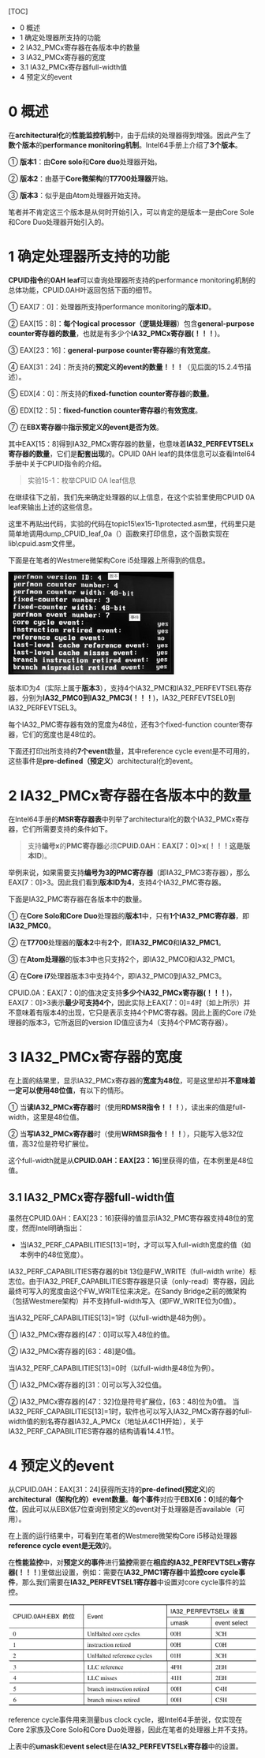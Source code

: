 [TOC]

- 0 概述
- 1 确定处理器所支持的功能
- 2 IA32\_PMCx寄存器在各版本中的数量
- 3 IA32\_PMCx寄存器的宽度
- 3.1 IA32\_PMCx寄存器full\-width值
- 4 预定义的event

# 0 概述

在**architectural化**的**性能监控机制**中，由于后续的处理器得到增强。因此产生了**数个版本**的**performance monitoring机制**。Intel64手册上介绍了**3个版本**。

① **版本1**：由**Core solo**和**Core duo**处理器开始。

② **版本2**：由基于**Core微架构**的**T7700处理器**开始。

③ **版本3**：似乎是由Atom处理器开始支持。

笔者并不肯定这三个版本是从何时开始引入，可以肯定的是版本一是由Core Sole和Core Duo处理器开始引入的。

# 1 确定处理器所支持的功能

**CPUID指令**的**0AH leaf**可以查询处理器所支持的performance monitoring机制的总体功能，CPUID.0AH叶返回包括下面的细节。

① EAX[7：0]：处理器所支持performance monitoring的**版本ID**。

② EAX[15：8]：**每个logical processor（逻辑处理器**）包含**general\-purpose counter寄存器的数量**，也就是有多少个**IA32\_PMCx寄存器(！！！**)。

③ EAX[23：16]：**general\-purpose counter寄存器**的**有效宽度**。

④ EAX[31：24]：所支持的**预定义的event的数量！！！**（见后面的15.2.4节描述）。

⑤ EDX[4：0]：所支持的**fixed\-function counter寄存器**的**数量**。

⑥ EDX[12：5]：**fixed\-function counter寄存器**的**有效宽度**。

⑦ 在**EBX寄存器**中**指示预定义的event是否为效**。

其中EAX[15：8]得到IA32\_PMCx寄存器的数量，也意味着**IA32\_PERFEVTSELx寄存器的数量**，它们是**配套出现**的。CPUID 0AH leaf的具体信息可以查看Intel64手册中关于CPUID指令的介绍。

>实验15-1：枚举CPUID 0A leaf信息

在继续往下之前，我们先来确定处理器的以上信息，在这个实验里使用CPUID 0A leaf来输出上述的这些信息。

这里不再贴出代码，实验的代码在topic15\ex15-1\protected.asm里，代码里只是简单地调用dump\_CPUID\_leaf\_0a（）函数来打印信息，这个函数实现在lib\cpuid.asm文件里。

下面是在笔者的Westmere微架构Core i5处理器上所得到的信息。

![config](./images/2.jpg)

版本ID为4（实际上属于**版本3**），支持4个IA32\_PMC和IA32\_PERFEVTSEL寄存器，分别为**IA32\_PMC0到IA32\_PMC3(！！！**)，IA32\_PERFEVTSEL0到IA32\_PERFEVTSEL3。

每个IA32\_PMC寄存器有效的宽度为48位，还有3个fixed\-function counter寄存器，它们的宽度也是48位的。

下面还打印出所支持的**7个event**数量，其中reference cycle event是不可用的，这些事件是**pre\-defined（预定义**）architectural化的event。

# 2 IA32\_PMCx寄存器在各版本中的数量

在Intel64手册的**MSR寄存器表**中列举了architectural化的数个IA32\_PMCx寄存器，它们所需要支持的条件如下。

>支持**编号x**的**PMC寄存器**必须**CPUID.0AH：EAX\[7：0\]\>x(！！！这是版本ID**)。

举例来说，如果需要支持**编号为3的PMC寄存器**（即IA32\_PMC3寄存器），那么EAX\[7：0\]\>3。因此我们看到**版本ID为4**，支持4个IA32\_PMC寄存器。

下面是IA32\_PMC寄存器在各版本中的数量。

① 在**Core Solo和Core Duo**处理器的**版本1**中，只有**1个IA32\_PMC寄存器**，即**IA32\_PMC0**。

② 在**T7700**处理器的**版本2**中有**2个**，即**IA32\_PMC0**和**IA32\_PMC1**。

③ 在**Atom处理器**的版本3中也只支持2个，即IA32\_PMC0和IA32\_PMC1。

④ 在**Core i7**处理器版本3中支持4个，即IA32\_PMC0到IA32\_PMC3。

CPUID.0A：EAX\[7：0\]的值决定支持**多少个IA32\_PMCx寄存器(！！！**)，EAX\[7：0\]\>3表示**最少可支持4个**，因此实际上EAX\[7：0\]=4时（如上所示）并不意味着有版本4的出现，它只是表示支持4个PMC寄存器。因此上面的Core i7处理器的版本3，它所返回的version ID值应该为4（支持4个PMC寄存器）。

# 3 IA32\_PMCx寄存器的宽度

在上面的结果里，显示IA32\_PMCx寄存器的**宽度为48位**，可是这里却并**不意味着一定可以使用48位值**，有以下的情形。

① 当**读IA32\_PMCx寄存器**时（使用**RDMSR指令！！！**），读出来的值是full\-width，这里是48位值。

② 当**写IA32\_PMCx寄存器**时（使用**WRMSR指令！！！**），只能写入低32位值，高32位是符号扩展位。

这个full\-width就是从**CPUID.0AH：EAX\[23：16**\]里获得的值，在本例里是48位值。

## 3.1 IA32\_PMCx寄存器full\-width值

虽然在CPUID.0AH：EAX[23：16]获得的值显示IA32\_PMC寄存器支持48位的宽度，然而Intel明确指出：

- 当IA32\_PERF\_CAPABILITIES[13]=1时，才可以写入full\-width宽度的值（如本例中的48位宽度）。

IA32\_PERF\_CAPABILITIES寄存器的bit 13位是FW\_WRITE（full\-width write）标志位。由于IA32\_PREF\_CAPABILITIES寄存器是只读（only\-read）寄存器，因此最终可写入的宽度由这个FW\_WRITE位来决定。在Sandy Bridge之前的微架构（包括Westmere架构）并不支持full\-width写入（即FW_WRITE位为0值）。

当IA32\_PERF\_CAPABILITIES[13]=1时（以full\-width是48为例）。

① IA32\_PMCx寄存器的[47：0]可以写入48位的值。

② IA32\_PMCx寄存器的[63：48]是0值。

当IA32\_PERF\_CAPABILITIES[13]=0时（以full\-width是48位为例）。

① IA32\_PMCx寄存器的[31：0]可以写入32位值。

② IA32\_PMCx寄存器的[47：32]位是符号扩展位，[63：48]位为0值。
当IA32\_PERF\_CAPABILITIES[13]=1时，软件也可以写入IA32\_PMCx寄存器的full\-width值的别名寄存器IA32\_A\_PMCx（地址从4C1H开始），关于IA32\_PERF\_CAPABILITIES寄存器的结构请看14.4.1节。

# 4 预定义的event

从CPUID.0AH：EAX[31：24]获得所支持的**pre\-defined(预定义**)的**architectural（架构化的）event数量**。**每个事件**对应于**EBX[6：0**]域的**每个位**，因此可以从EBX低7位查询到预定义的event对于处理器是否available（可用）。

在上面的运行结果中，可看到在笔者的Westmere微架构Core i5移动处理器**reference cycle event是无效**的。

在**性能监控**中，对**预定义的事件**进行**监控**需要在**相应的IA32\_PERFEVTSELx寄存器(！！！**)里做出设置，例如：需要在**IA32\_PMC1寄存器**中**监控core cycle事件**，那么我们需要在**IA32\_PERFEVTSEL1寄存器**中设置对core cycle事件的监控。

![config](./images/3.jpg)

reference cycle事件用来测量bus clock cycle，据Intel64手册说，仅实现在Core 2家族及Core Solo和Core Duo处理器，因此在笔者的处理器上并不支持。

上表中的**umask**和**event select**是在**IA32\_PERFEVTSELx寄存器**中的设置。